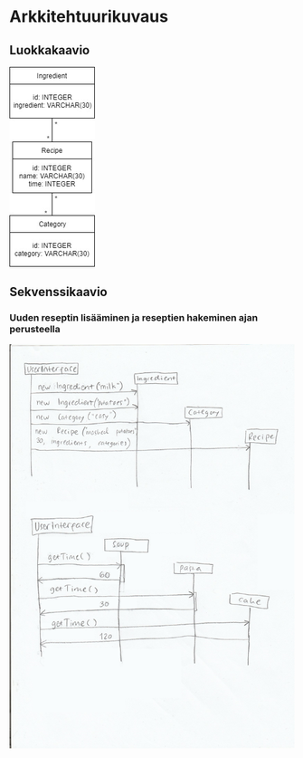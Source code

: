 # Arkkitehtuurikuvaus

## Luokkakaavio

![alt text](https://github.com/kuukelo/ot-harjoitustyo/blob/master/dokumentaatio/Luokkakaavio%20Recipedatabase.jpg)

## Sekvenssikaavio

### Uuden reseptin lisääminen ja reseptien hakeminen ajan perusteella

![alt text](https://github.com/kuukelo/ot-harjoitustyo/blob/master/dokumentaatio/Sekvenssikaavio.jpg)
